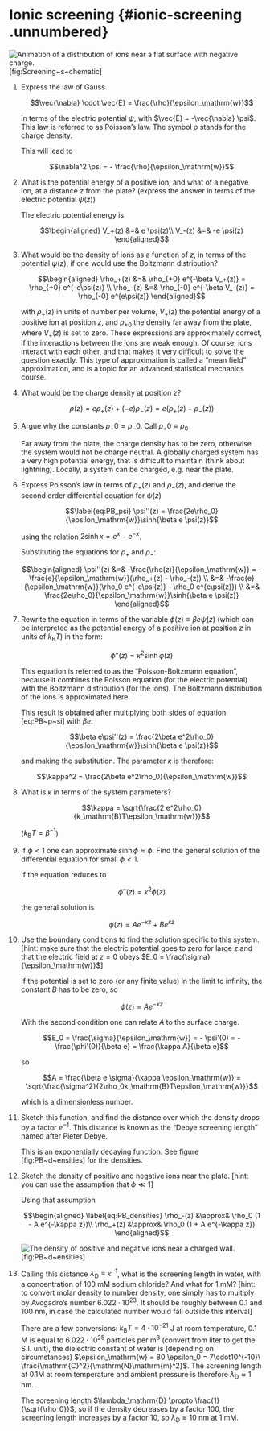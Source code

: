 Ionic screening {#ionic-screening .unnumbered}
===============

![Animation of a distribution of ions near a flat surface with negative
charge.](book-tudelft-latex-v3-TI/Exercise_set_7/NB2220_Screening.png "fig:")
[fig:Screening~s~chematic]

1.  Express the law of Gauss

    $$\vec{\nabla} \cdot \vec{E} = \frac{\rho}{\epsilon_\mathrm{w}}$$

    in terms of the electric potential $\psi$, with
    $\vec{E} = -\vec{\nabla} \psi$. This law is referred to as Poisson’s
    law. The symbol $\rho$ stands for the charge density.

    This will lead to

    $$\nabla^2 \psi = - \frac{\rho}{\epsilon_\mathrm{w}}$$

2.  What is the potential energy of a positive ion, and what of a
    negative ion, at a distance $z$ from the plate? (express the answer
    in terms of the electric potential $\psi(z)$)

    The electric potential energy is

    $$\begin{aligned}
            V_+(z) &=& e \psi(z)\\
            V_-(z) &=& -e \psi(z)
        \end{aligned}$$

3.  What would be the density of ions as a function of $z$, in terms of
    the potential $\psi(z)$, if one would use the Boltzmann
    distribution?

    $$\begin{aligned}
            \rho_+(z) &=& \rho_{+0} e^{-\beta V_+(z)} = \rho_{+0} e^{-e\psi(z)} \\
            \rho_-(z) &=& \rho_{-0} e^{-\beta V_-(z)} = \rho_{-0} e^{e\psi(z)} 
        \end{aligned}$$

    with $\rho_+(z)$ in units of number per volume, $V_+(z)$ the
    potential energy of a positive ion at position $z$, and $\rho_{+0}$
    the density far away from the plate, where $V_+(z)$ is set to zero.
    These expressions are approximately correct, if the interactions
    between the ions are weak enough. Of course, ions interact with each
    other, and that makes it very difficult to solve the question
    exactly. This type of approximation is called a “mean field”
    approximation, and is a topic for an advanced statistical mechanics
    course.

4.  What would be the charge density at position $z$?

    $$\rho(z) = e \rho_+(z) + (-e)\rho_-(z) = e(\rho_+(z) - \rho_-(z))$$

5.  Argue why the constants $\rho_+0 = \rho_-0$. Call
    $\rho_+0\equiv\rho_0$

    Far away from the plate, the charge density has to be zero,
    otherwise the system would not be charge neutral. A globally charged
    system has a very high potential energy, that is difficult to
    maintain (think about lightning). Locally, a system can be charged,
    e.g. near the plate.

6.  Express Poisson’s law in terms of $\rho_+(z)$ and $\rho_-(z)$, and
    derive the second order differential equation for $\psi(z)$

    $$\label{eq:PB_psi}
            \psi''(z) = \frac{2e\rho_0}{\epsilon_\mathrm{w}}\sinh{\beta e \psi(z)}$$

    using the relation $2\sinh{x}=e^x - e^{-x}$.

    Substituting the equations for $\rho_+$ and $\rho_-$:

    $$\begin{aligned}
            \psi''(z) &=& -\frac{\rho(z)}{\epsilon_\mathrm{w}} = - \frac{e}{\epsilon_\mathrm{w}}(\rho_+(z) - \rho_-(z)) \\
            &=& -\frac{e}{\epsilon_\mathrm{w}}(\rho_0 e^{-e\psi(z)} - \rho_0 e^{e\psi(z)}) \\
            &=& \frac{2e\rho_0}{\epsilon_\mathrm{w}}\sinh{\beta e \psi(z)}         
        \end{aligned}$$

7.  Rewrite the equation in terms of the variable
    $\phi(z)\equiv\beta e \psi(z)$ (which can be interpreted as the
    potential energy of a positive ion at position $z$ in units of
    $k_\mathrm{B}T$) in the form:

    $$\label{eq:PB}
            \phi''(z) = \kappa^2 \sinh{\phi(z)}$$

    This equation is referred to as the “Poisson-Boltzmann equation”,
    because it combines the Poisson equation (for the electric
    potential) with the Boltzmann distribution (for the ions). The
    Boltzmann distribution of the ions is approximated here.

    This result is obtained after multiplying both sides of equation
    [eq:PB~p~si] with $\beta e$:

    $$\beta e\psi''(z) = \frac{2\beta e^2\rho_0}{\epsilon_\mathrm{w}}\sinh{\beta e \psi(z)}$$

    and making the substitution. The parameter $\kappa$ is therefore:

    $$\kappa^2 = \frac{2\beta e^2\rho_0}{\epsilon_\mathrm{w}}$$

8.  What is $\kappa$ in terms of the system parameters?

    $$\kappa = \sqrt{\frac{2 e^2\rho_0}{k_\mathrm{B}T\epsilon_\mathrm{w}}}$$

    ($k_\mathrm{B}T = \beta^{-1}$)

9.  If $\phi < 1$ one can approximate $\sinh{\phi}\approx \phi$. Find
    the general solution of the differential equation for small
    $\phi<1$.

    If the equation reduces to

    $$\phi''(z) = \kappa^2 \phi(z)$$

    the general solution is

    $$\phi(z) = A e^{-\kappa z} + B e^{\kappa z}$$

10. Use the boundary conditions to find the solution specific to this
    system. [hint: make sure that the electric potential goes to zero
    for large $z$ and that the electric field at $z=0$ obeys
    $E_0 = \frac{\sigma}{\epsilon_\mathrm{w}}$]

    If the potential is set to zero (or any finite value) in the limit
    to infinity, the constant $B$ has to be zero, so

    $$\phi(z) = A e^{-\kappa z}$$

    With the second condition one can relate $A$ to the surface charge.

    $$E_0 = \frac{\sigma}{\epsilon_\mathrm{w}} = - \psi'(0) = - \frac{\phi'(0)}{\beta e} = \frac{\kappa A}{\beta e}$$

    so

    $$A = \frac{\beta e \sigma}{\kappa \epsilon_\mathrm{w}} = \sqrt{\frac{\sigma^2}{2\rho_0k_\mathrm{B}T\epsilon_\mathrm{w}}}$$

    which is a dimensionless number.

11. Sketch this function, and find the distance over which the density
    drops by a factor $e^{-1}$. This distance is known as the “Debye
    screening length” named after Pieter Debye.

    This is an exponentially decaying function. See figure
    [fig:PB~d~ensities] for the densities.

12. Sketch the density of positive and negative ions near the plate.
    [hint: you can use the assumption that $\phi\ll1$]

    Using that assumption

    $$\begin{aligned}
     \label{eq:PB_densities}
            \rho_-(z) &\approx& \rho_0 (1 - A e^{-\kappa z})\\
            \rho_+(z) &\approx& \rho_0 (1 + A e^{-\kappa z})
        \end{aligned}$$

    ![The density of positive and negative ions near a charged
    wall.](book-tudelft-latex-v3-TI/Exercise_set_7/NB2220_PB_density.png "fig:")
    [fig:PB~d~ensities]

13. Calling this distance $\lambda_\mathrm{D} \equiv \kappa^{-1}$, what
    is the screening length in water, with a concentration of 100 mM
    sodium chloride? And what for 1 mM? [hint: to convert molar density
    to number density, one simply has to multiply by Avogadro’s number
    $6.022\cdot10^{23}$. It should be roughly between 0.1 and 100 nm, in
    case the calculated number would fall outside this interval]

    There are a few conversions: $k_\mathrm{B}T = 4 \cdot 10^{-21}$ J at
    room temperature, 0.1 M is equal to $6.022\cdot10^{25}$ particles
    per m$^3$ (convert from liter to get the S.I. unit), the dielectric
    constant of water is (depending on circumstances)
    $\epsilon_\mathrm{w} = 80 \epsilon_0 = 7\cdot10^{-10}\ \frac{\mathrm{C}^2}{\mathrm{N}\mathrm{m}^2}$.
    The screening length at 0.1M at room temperature and ambient
    pressure is therefore $\lambda_\mathrm{D} \approx 1$ nm.

    The screening length
    $\lambda_\mathrm{D} \propto \frac{1}{\sqrt{\rho_0}}$, so if the
    density decreases by a factor 100, the screening length increases by
    a factor 10, so $\lambda_\mathrm{D} \approx 10$ nm at 1 mM.


